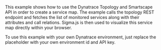 This example shows how to use the Dynatrace Topology and Smartscape API in order to create a service map. 
The example calls the topology REST endpoint and fetches the list of monitored services along with their attributes and
call relations. Sigma.js is then used to visualize this service map directly within your browser.

To use this example with your own Dynatrace environment, just replace the placeholder with your own environment id and API key. 
